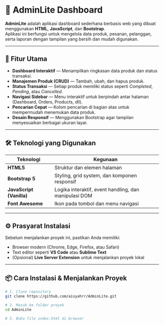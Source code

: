 # 🧭 AdminLite Dashboard

**AdminLite** adalah aplikasi dashboard sederhana berbasis web yang dibuat menggunakan **HTML**, **JavaScript**, dan **Bootstrap**.  
Aplikasi ini berfungsi untuk mengelola data produk, pesanan, pelanggan, serta laporan dengan tampilan yang bersih dan mudah digunakan.

---

## 🚀 Fitur Utama

- **Dashboard Interaktif** — Menampilkan ringkasan data produk dan status transaksi.  
- **Manajemen Produk (CRUD)** — Tambah, ubah, dan hapus produk.  
- **Status Transaksi** — Setiap produk memiliki status seperti *Completed*, *Pending*, atau *Cancelled*.  
- **Navigasi Sidebar** — Menu interaktif untuk berpindah antar halaman (Dashboard, Orders, Products, dll).  
- **Pencarian Cepat** — Kolom pencarian di bagian atas untuk mempermudah menemukan data produk.  
- **Desain Responsif** — Menggunakan Bootstrap agar tampilan menyesuaikan berbagai ukuran layar.

---

## 🛠️ Teknologi yang Digunakan

| Teknologi | Kegunaan |
|------------|-----------|
| **HTML5** | Struktur dan elemen halaman |
| **Bootstrap 5** | Styling, grid system, dan komponen responsif |
| **JavaScript (Vanilla)** | Logika interaktif, event handling, dan manipulasi DOM |
| **Font Awesome** | Ikon pada tombol dan menu navigasi |

---

## ⚙️ Prasyarat Instalasi

Sebelum menjalankan proyek ini, pastikan Anda memiliki:

- Browser modern (Chrome, Edge, Firefox, atau Safari)
- Text editor seperti **VS Code** atau **Sublime Text**
- (Opsional) **Live Server Extension** untuk menjalankan proyek lokal

---

## 📦 Cara Instalasi & Menjalankan Proyek

```bash
# 1. Clone repository
git clone https://github.com/aisyahrr/AdminLite.git

# 2. Masuk ke folder proyek
cd AdminLite

# 3. Buka file index.html di browser
